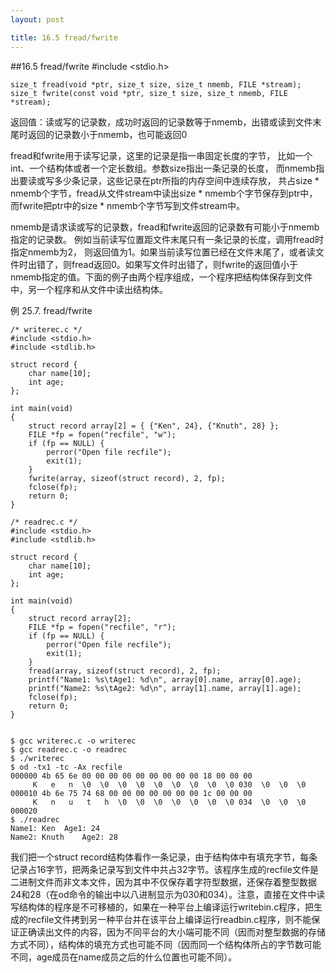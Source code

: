 ```yaml
---
layout: post

title: 16.5 fread/fwrite 
---
```

##16.5 fread/fwrite 
	#include <stdio.h>

	size_t fread(void *ptr, size_t size, size_t nmemb, FILE *stream);
	size_t fwrite(const void *ptr, size_t size, size_t nmemb, FILE *stream);
返回值：读或写的记录数，成功时返回的记录数等于nmemb，出错或读到文件末尾时返回的记录数小于nmemb，也可能返回0

fread和fwrite用于读写记录，这里的记录是指一串固定长度的字节，
比如一个int、一个结构体或者一个定长数组。参数size指出一条记录的长度，
而nmemb指出要读或写多少条记录，这些记录在ptr所指的内存空间中连续存放，
共占size \* nmemb个字节，fread从文件stream中读出size \* nmemb个字节保存到ptr中，
而fwrite把ptr中的size \* nmemb个字节写到文件stream中。

nmemb是请求读或写的记录数，fread和fwrite返回的记录数有可能小于nmemb指定的记录数。
例如当前读写位置距文件末尾只有一条记录的长度，调用fread时指定nmemb为2，
则返回值为1。如果当前读写位置已经在文件末尾了，或者读文件时出错了，则fread返回0。如果写文件时出错了，则fwrite的返回值小于nmemb指定的值。下面的例子由两个程序组成，一个程序把结构体保存到文件中，另一个程序和从文件中读出结构体。

例 25.7. fread/fwrite

	/* writerec.c */
	#include <stdio.h>
	#include <stdlib.h>

	struct record {
		char name[10];
		int age;
	};

	int main(void)
	{
		struct record array[2] = { {"Ken", 24}, {"Knuth", 28} };
		FILE *fp = fopen("recfile", "w");
		if (fp == NULL) {
			perror("Open file recfile");
			exit(1);
		}
		fwrite(array, sizeof(struct record), 2, fp);
		fclose(fp);
		return 0;
	}

	/* readrec.c */
	#include <stdio.h>
	#include <stdlib.h>

	struct record {
		char name[10];
		int age;
	};

	int main(void)
	{
		struct record array[2];
		FILE *fp = fopen("recfile", "r");
		if (fp == NULL) {
			perror("Open file recfile");
			exit(1);
		}
		fread(array, sizeof(struct record), 2, fp);
		printf("Name1: %s\tAge1: %d\n", array[0].name, array[0].age);
		printf("Name2: %s\tAge2: %d\n", array[1].name, array[1].age);
		fclose(fp);
		return 0;
	}


	$ gcc writerec.c -o writerec
	$ gcc readrec.c -o readrec
	$ ./writerec
	$ od -tx1 -tc -Ax recfile 
	000000 4b 65 6e 00 00 00 00 00 00 00 00 00 18 00 00 00
		 K   e   n  \0  \0  \0  \0  \0  \0  \0  \0  \0 030  \0  \0  \0
	000010 4b 6e 75 74 68 00 00 00 00 00 00 00 1c 00 00 00
		 K   n   u   t   h  \0  \0  \0  \0  \0  \0  \0 034  \0  \0  \0
	000020
	$ ./readrec 
	Name1: Ken	Age1: 24
	Name2: Knuth	Age2: 28

我们把一个struct record结构体看作一条记录，由于结构体中有填充字节，每条记录占16字节，把两条记录写到文件中共占32字节。该程序生成的recfile文件是二进制文件而非文本文件，因为其中不仅保存着字符型数据，还保存着整型数据24和28（在od命令的输出中以八进制显示为030和034）。注意，直接在文件中读写结构体的程序是不可移植的，如果在一种平台上编译运行writebin.c程序，把生成的recfile文件拷到另一种平台并在该平台上编译运行readbin.c程序，则不能保证正确读出文件的内容，因为不同平台的大小端可能不同（因而对整型数据的存储方式不同），结构体的填充方式也可能不同（因而同一个结构体所占的字节数可能不同，age成员在name成员之后的什么位置也可能不同）。
